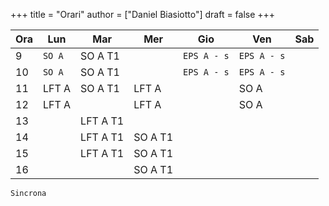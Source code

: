 +++
title = "Orari"
author = ["Daniel Biasiotto"]
draft = false
+++

| Ora | Lun    | Mar      | Mer     | Gio         | Ven         | Sab |
|-----|--------|----------|---------|-------------|-------------|-----|
| 9   | `SO A` | SO A T1  |         | `EPS A - s` | `EPS A - s` |     |
| 10  | `SO A` | SO A T1  |         | `EPS A - s` | `EPS A - s` |     |
| 11  | LFT A  | SO A T1  | LFT A   |             | SO A        |     |
| 12  | LFT A  |          | LFT A   |             | SO A        |     |
| 13  |        | LFT A T1 |         |             |             |     |
| 14  |        | LFT A T1 | SO A T1 |             |             |     |
| 15  |        | LFT A T1 | SO A T1 |             |             |     |
| 16  |        |          | SO A T1 |             |             |     |

`Sincrona`